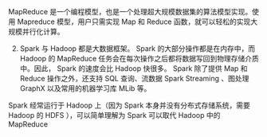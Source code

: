 MapReduce 是一个编程模型，也是一个处理超大规模数据集的算法模型实现。使用 Mapreduce 模型，用户只需实现 Map 和 Reduce 函数，就可以轻松的实现大规模并行化计算。  
  
2. Spark 与 Hadoop 都是大数据框架。 Spark 的大部分操作都是在内存中，而 Hadoop 的 MapReduce 任务会在每次操作之后都将数据写回到物理存储介质中。因此， Spark 的速度会比 Hadoop 快很多。 Spark 除了提供 Map 和 Reduce 操作之外，还支持 SQL 查询、流数据 Spark Streaming 、图处理 GraphX 以及常用的机器学习库 MLib 等。  
  
Spark 经常运行于 Hadoop 上（因为 Spark 本身并没有分布式存储系统，需要 Hadoop 的 HDFS ），可以简单理解为 Spark 可以取代 Hadoop 中的 MapReduce